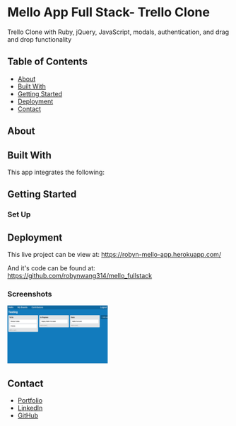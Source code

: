 # Mello App Full Stack- Trello Clone #

Trello Clone with Ruby, jQuery, JavaScript, modals, authentication, and drag and drop functionality

## Table of Contents ##
<ul> 
  <li><a href="#about"> About </a></li>
  <li><a href="#technologies"> Built With </a></li>
  <li><a href="#setup"> Getting Started </a></li>
  <li><a href="#usage"> Deployment </a></li>
  <li><a href="#contact"> Contact</a></li>
</ul>

<div id="about"></div> 

## About ##


<div id="technologies"></div> 

## Built With ##
This app integrates the following: 


<div id="setup"></div> 

## Getting Started ##
### Set Up ###



<div id="usage"></div> 

## Deployment ##
This live project can be view at: https://robyn-mello-app.herokuapp.com/

And it's code can be found at: https://github.com/robynwang314/mello_fullstack

### Screenshots ###

<img src="screenshot.png" alt="Mello Screenshot" width="45%">

<div id="contact"></div> 

## Contact ##

<ul>
  <li><a href="http://robynwang-portfolio.herokuapp.com/" target="_blank">Portfolio</a></li>
  <li><a href="https://www.linkedin.com/in/tyrobynwang" target="_blank">LinkedIn</a></li>
  <li><a href="https://github.com/robynwang314" target="_blank">GitHub</a></li>
</ul>





